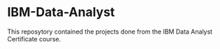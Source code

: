 # IBM-Data-Analyst
This reposytory contained the projects done from the IBM Data Analyst Certificate course.
